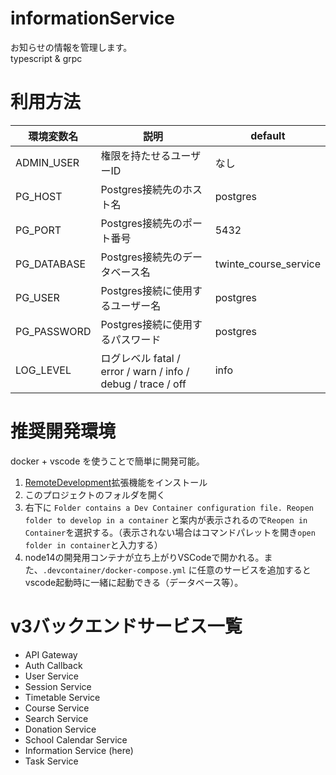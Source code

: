 # informationService
お知らせの情報を管理します。  
typescript & grpc

# 利用方法
| 環境変数名  | 説明                             | default               |
|------------|----------------------------------|-----------------------|
| ADMIN_USER | 権限を持たせるユーザーID           | なし                   |
| PG_HOST     | Postgres接続先のホスト名         | postgres              |
| PG_PORT     | Postgres接続先のポート番号       | 5432                  |
| PG_DATABASE | Postgres接続先のデータベース名   | twinte_course_service |
| PG_USER     | Postgres接続に使用するユーザー名 | postgres              |
| PG_PASSWORD | Postgres接続に使用するパスワード | postgres              |
| LOG_LEVEL   | ログレベル fatal / error / warn / info / debug / trace / off | info      

# 推奨開発環境
docker + vscode を使うことで簡単に開発可能。

1. [RemoteDevelopment](https://marketplace.visualstudio.com/items?itemName=ms-vscode-remote.vscode-remote-extensionpack)拡張機能をインストール
2. このプロジェクトのフォルダを開く
3. 右下に `Folder contains a Dev Container configuration file. Reopen folder to develop in a container` と案内が表示されるので`Reopen in Container`を選択する。（表示されない場合はコマンドパレットを開き`open folder in container`と入力する）
4. node14の開発用コンテナが立ち上がりVSCodeで開かれる。また、`.devcontainer/docker-compose.yml` に任意のサービスを追加するとvscode起動時に一緒に起動できる（データベース等）。

# v3バックエンドサービス一覧
 - API Gateway
 - Auth Callback
 - User Service
 - Session Service
 - Timetable Service
 - Course Service
 - Search Service
 - Donation Service
 - School Calendar Service
 - Information Service (here)
 - Task Service
